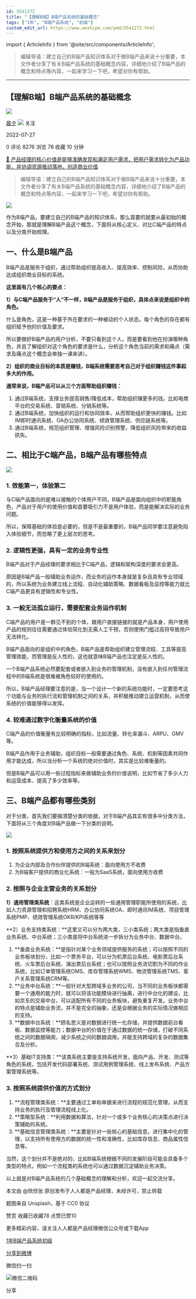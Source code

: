 ```yaml
---
id: 5541272
title: "【理解B端】B端产品系统的基础概念"
tags: ["1年", "B端产品系统", "初级"]
custom_edit_url: https://www.woshipm.com/pmd/5541272.html
---
```

import { ArticleInfo } from '@site/src/components/ArticleInfo';

<ArticleInfo
    author="晨夕"
    authorLink="https://www.woshipm.com/u/334637"
    published="2022-07-27"
    views={8276}
    comments={0}
    collects={78}
/>

> 编辑导语：建立自己的B端产品知识体系对于做B端产品来说十分重要，本文作者分享了有关B端产品系统的基础概念内容，详细地介绍了B端产品的概念和特点等内容，一起来学习一下吧，希望对你有帮助。

---

## 【理解B端】B端产品系统的基础概念

[![](https://image.woshipm.com/wp-files/2022/08/R3gaZDKew8eGLnBcxed8.jpg!/both/72x72)](https://www.woshipm.com/u/334637)

[晨夕](https://www.woshipm.com/u/334637) ![](https://static.woshipm.com/tag/1101_1@2x.png) 关注

2022-07-27

0 评论 8276 浏览 78 收藏 10 分钟

[🔗 产品经理的核心价值是能够准确发现和满足用户需求，把用户需求转化为产品功能，并协调资源推动落地，创造商业价值](https://ke.qidianla.com/courses/90pm)

> 编辑导语：建立自己的B端产品知识体系对于做B端产品来说十分重要，本文作者分享了有关B端产品系统的基础概念内容，详细地介绍了B端产品的概念和特点等内容，一起来学习一下吧，希望对你有帮助。

![](https://image.woshipm.com/wp-files/2022/07/FWDKvJhZIPIJOCiHcUZV.jpg)

作为B端产品，要建立自己的B端产品的知识体系，那么首要的就要从最初始的概念开始，那就是理解B端产品这个概念，下面将从核心定义、对比C端产品的特点以及分类开始梳理。

## 一、什么是B端产品

B端产品是服务于组织，通过帮助组织提高收入、提高效率、控制风险，从而协助达成组织商业目标的系统。

**这里面有几个核心的要点：**

**1）与C端产品服务于“人“不一样，B端产品是服务于组织，具体点来说是组织中的角色。**

什么是角色，这是一种基于外在要求的一种被动的个人状态，每个角色的存在都有组织赋予他的价值及要求。

所以要做好B端产品的用户分析，不要只看到这个人，而是要看到他在扮演哪种角色，并且了解组织对这个角色的要求是什么，分析这个角色当前的需求和痛点（需求及痛点这个概念会单独一课来讲）。

**2）组织的商业目标的本质是赚钱，B端系统需要思考自己对于组织赚钱这件事起多大的作用。**

**通常来说，B端产品可以从三个方面帮助组织赚钱：**

1.  通过B端系统，支撑业务提高销售/降低成本，帮助组织赚更多的钱。比如电商平台的交易系统、营销系统、分销系统等。
2.  通过B端系统，加快组织的运行和协同效率，从而帮助组织更快的赚钱。比如IM即时通讯系统、OA办公协同系统、绩效管理系统、供应链系统等。
3.  通过B端系统，规范组织管理、增强风险识别预警，降低组织风险带来的收益损失。

## 二、相比于C端产品，B端产品有哪些特点

![](https://image.woshipm.com/wp-files/2022/07/2F1Fp11pJweqoZ6d5sOp.png)

### 1\. 效能第一，体验第二

与C端产品面向的是难以接触的个体用户不同，B端产品是面向组织中的职能角色，产品对于用户的使用价值和首要吸引力不是用户体验，而是能解决实际的业务问题。

所以，保障基础的体验是必要的，但是不是最重要的，B端产品同学要注意避免陷入体验细节，而忽略了更上层次的思考。

### 2\. 逻辑性更强，具有一定的业务专业性

B端产品对于产品经理的要求相比于C端产品，逻辑和架构深度的要求会更高。

原因是B端产品一般辅助业务运作，而业务的运作本身就是复杂且具有专业领域的，所以系统为业务建立线上流程、自动化辅助策略、数据看板及监控等能力就比C端产品更具有逻辑性和专业性。

### 3\. 一般无法孤立运行，需要配套业务运作机制

C端产品的用户是一群见不到的个体，跟用户直接链接的就是产品本身，用户使用产品的规则往往需要通过体验简化到无需人工干预，否则使用门槛过高将导致用户无法转化。

B端产品面向的是组织中的角色，B端产品是帮助组织建立管理流程、工具等提高管理效能，而管理是反人性的，这也就意味B端产品也注定是反人性的。

一个B端产品系统必然要配套或者嵌入到业务的管理机制，没有嵌入到任何管理流程中的B端系统是很难被角色较好的使用的。

所以，B端产品经理要注意的是，当一个设计一个新的系统功能时，一定要思考这个功能与业务的执行流和管理机制之间的关系，并积极推动建立运营机制，从而使系统的价值能够得以发挥。

### 4\. 较难通过数字化衡量系统的价值

C端产品的价值衡量有比较明确的指标，比如流量、转化率漏斗、ARPU、GMV等。

B端产品作用于业务辅助，组织目标一般需要通过角色、系统、机制等因素共同作用才能达成，所以当分析一个系统的绝对价值时，其实是比较难衡量的。

但是B端产品可以用一些过程指标来做辅助业务的价值说明，比如节省了多少人力和运营成本、提高了多少效率等。

## 三、B端产品都有哪些类别

对于分类，首先我们要搞清楚分类的依据，对于B端产品其实有很多中分类方法，下面将从三个角度对B端产品做一下分类的说明。

![](https://image.woshipm.com/wp-files/2022/07/uP87OrLt94p4OB9f0RE4.png)

### 1\. 按照系统提供方和使用方之间的关系来划分

1.  为企业内部及合作伙伴提供的B端系统：面向使用方不收费
2.  为B端客户提供的商业化系统：一般为SaaS系统，面向使用方收费

### 2\. 按照与企业主营业务的关系划分

**1）通用管理类系统**：这类系统是企业运转的一些通用管理职能所使用的系统，比如人力资源管理和招聘系统HRM、办公协同系统OA、即时通讯IM系统、项目管理系统PMP、绩效管理系统OKR/KPI系统等等

**2）业务支持类系统：**这里又可以分为两大类，三小类系统；两大类是指垂直业务系统、中台系统；三小类是将中台系统进一步拆分为业务中台、数据中台。

1.  **垂直业务系统：**是指针对某个业务领域提供服务的系统；可以按照不同的业务板块划分，比如一个票务平台，可以分为机票后台系统、电影票后台系统、火车票后台系统、演出票后台系统；也可以按照业务流切割为不同的作业系统，比如订单管理系统OMS、库存管理系统WMS、物流管理系统TMS、客户关系管理系统CRM等。
2.  **业务中台系统：**一般针对大型跨域多业务的公司，当不同的业务板块都需要一个通用的能力时，就可以将该功能模块进行抽离，进行中台化的建设，比如京东的交易中台，可以适配所有不同的业务板块，避免重复开发。业务中台的特点是辅助业务流，并不是完全的抽象，还是会根据业务的实际情况做相应的支持。
3.  **数据中台系统：**顾名思义是对数据进行统一化存储，并提供数据前台看板、数据监控等能力；数据中台的价值在于通过数据的统一存储，打破不同系统之间的数据隔阂，减少系统之间的数据调用，并能支持跨域的复杂的数据集合及分析。

**3）基础IT支持类：**该类系统主要是支持系统开发，面向产品、开发、测试等角色的系统，包括开发代码部署系统、测试用例管理系统、线上发布系统、产品方案管理系统等。

### 3\. 按照系统提供价值的方式划分

1.  **流程管理类系统：**主要通过工单和单据来进行流程的规范化管理，从而支持业务的执行及管理流程线上化。
2.  **策略型系统：**利用数据和算法，针对一个或多个业务核心的决策点进行决策辅助的系统。
3.  **基础信息管理类系统：**主要是针对一些核心的基础信息，进行集中化的管理，以支持所有使用方的数据的统一性和准确性，比如库存信息、商品属性信息等。

当然，这个划分并不是绝对的，比如B端系统根据不同的发展阶段可能会具备多个类型的特点，例如一个流程类的系统也可以通过数据沉淀辅助业务决策。

以上就是对B端产品系统的几个基础概念的理解和分析，欢迎一起交流分享。

本文由 @欣欣张 原创发布于人人都是产品经理，未经许可，禁止转载

题图来自 Unsplash，基于 CC0 协议

赞赏 收藏已收藏78 点赞已赞10

更多精彩内容，请关注人人都是产品经理微信公众号或下载App

[1年](https://www.woshipm.com/tag/1%e5%b9%b4)[B端产品系统](https://www.woshipm.com/tag/b%e7%ab%af%e4%ba%a7%e5%93%81%e7%b3%bb%e7%bb%9f)[初级](https://www.woshipm.com/tag/%e5%88%9d%e7%ba%a7)

[分享到微博](https://service.weibo.com/share/share.php?appkey=2775287854&title=【理解B端】B端产品系统的基础概念&url=https://www.woshipm.com/pmd/5541272.html&pic=https://image.woshipm.com/wp-files/2022/07/FWDKvJhZIPIJOCiHcUZV.jpg)

微信扫一扫

![微信二维码](https://api.pwmqr.com/qrcode/create/?url=https://www.woshipm.com/pmd/5541272.html)

分享
